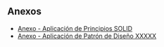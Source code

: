 ## Anexos
   - [Anexo - Aplicación de Principios SOLID](https://drive.google.com/file/d/1BkwDWMr3QvfOYs4ceuX0OSNB-uYEgZld/view?usp=sharing)
   - [Anexo - Aplicación de Patrón de Diseño XXXXX](https://github.com/Harika-sebasthian/Gimnasio-Fitness-Pro-1/blob/main/PatronDise%C3%B1o.md)

